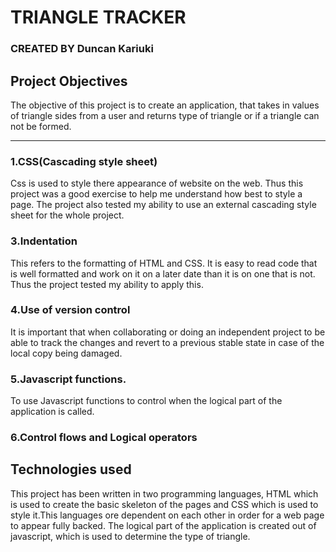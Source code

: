 # TRIANGLE TRACKER

### CREATED BY **Duncan Kariuki**

## Project Objectives

The objective of this project is to create an application, that takes in values of triangle sides from a user and returns type of triangle or if a triangle can not be formed.

---------------------------------------------------------------------------------------------------------  


### 1.CSS(Cascading style sheet)
Css is used to style there appearance of website on the web. Thus this project was a good exercise to help me understand how best to style a page. The project also tested my ability to use an external cascading style sheet for the whole project.

### 3.Indentation
This refers to the formatting of HTML and CSS. It is easy to read code that is well formatted and work on it on a later date than it is on one that is not. Thus the project tested my ability to apply this.

### 4.Use of version control
It is important that when collaborating or doing an independent project to be able to track the changes and revert to a previous stable state in case of the local copy being damaged.

### 5.Javascript functions.
To use Javascript functions to control when the logical part of the application is called.

### 6.Control flows and Logical operators


## Technologies used
This project has been written in two programming languages, HTML which is used to create the basic skeleton of the pages and CSS which is used to style it.This languages ore dependent on each other in order for a web page to appear fully backed.
The logical part of the application is created out of javascript, which is used to determine the type of triangle.
